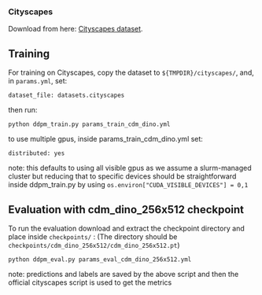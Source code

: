 ### Cityscapes
Download from here: [Cityscapes dataset](https://www.cityscapes-dataset.com/).

## Training

For training on Cityscapes, copy the dataset to `${TMPDIR}/cityscapes/`, and, in `params.yml`, set:
```
dataset_file: datasets.cityscapes
```
then run:
```
python ddpm_train.py params_train_cdm_dino.yml
``` 

to use multiple gpus, inside params_train_cdm_dino.yml set: 
```
distributed: yes
```
note: this defaults to using all visible gpus as we assume a slurm-managed cluster
but reducing that to specific devices should be straightforward inside ddpm_train.py by using `os.environ["CUDA_VISIBLE_DEVICES"] = 0,1`

## Evaluation with cdm_dino_256x512 checkpoint

To run the evaluation download and extract the checkpoint directory and place inside `checkpoints/` :
(The directory should be `checkpoints/cdm_dino_256x512/cdm_dino_256x512.pt`)

```
python ddpm_eval.py params_eval_cdm_dino_256x512.yml
``` 

note: predictions and labels are saved by the above script and then the official cityscapes script is used to get the metrics

